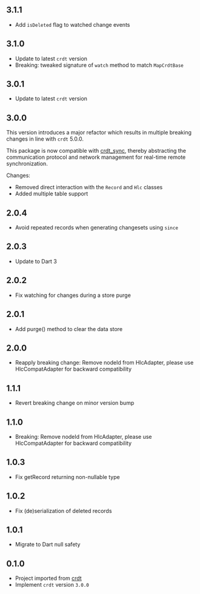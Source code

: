 ## 3.1.1

- Add `isDeleted` flag to watched change events

## 3.1.0

- Update to latest `crdt` version
- Breaking: tweaked signature of `watch` method to match `MapCrdtBase`

## 3.0.1

- Update to latest `crdt` version

## 3.0.0

This version introduces a major refactor which results in multiple breaking changes in line with `crdt` 5.0.0.

This package is now compatible with [crdt_sync](https://github.com/cachapa/crdt_sync), thereby abstracting the communication protocol and network management for real-time remote synchronization.

Changes:
- Removed direct interaction with the `Record` and `Hlc` classes
- Added multiple table support

## 2.0.4

- Avoid repeated records when generating changesets using `since`

## 2.0.3

- Update to Dart 3

## 2.0.2

- Fix watching for changes during a store purge

## 2.0.1

- Add purge() method to clear the data store

## 2.0.0

- Reapply breaking change: Remove nodeId from HlcAdapter, please use HlcCompatAdapter for backward compatibility

## 1.1.1

- Revert breaking change on minor version bump

## 1.1.0

- Breaking: Remove nodeId from HlcAdapter, please use HlcCompatAdapter for backward compatibility

## 1.0.3

- Fix getRecord returning non-nullable type

## 1.0.2

- Fix (de)serialization of deleted records

## 1.0.1

- Migrate to Dart null safety

## 0.1.0

- Project imported from [crdt](https://github.com/cachapa/crdt)
- Implement `crdt` version `3.0.0`
